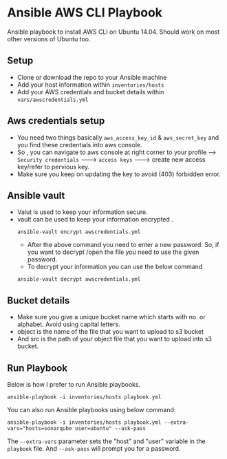 # Ansible AWS CLI Playbook
Ansible playbook to install AWS CLI on Ubuntu 14.04. Should work on most other versions of Ubuntu too.

## Setup
- Clone or download the repo to your Ansible machine
- Add your host information within `inventories/hosts`
- Add your AWS credentials and bucket details within `vars/awscredentials.yml`

## Aws credentials setup
- You need two things basically `aws_access_key_id` & `aws_secret_key` and you find these credentials into aws console.
- So , you can navigate to aws console at right corner to your profile --> `Security credentials` ---> `access keys` ---> create new access key/refer to pervious key.
- Make sure you keep on updating the key to avoid (403) forbidden error.

## Ansible vault
- Valut is used to keep your information secure.
- vault can be used to keep your information encrypted .
  ```
  ansible-vault encrypt awscredentials.yml
  ```
  - After the above command you need to enter a new password. So, if you want to decrypt /open the file you need to use the given password.
  - To decrypt your information you can use the below command 
  ```
  ansible-vault decrypt awscredentials.yml
  ```

## Bucket details
- Make sure you give a unique bucket name which starts with no. or alphabet. Avoid using capital letters.
- object is the name of the file that you want to upload to s3 bucket
- And src is the path of your object file that you want to upload into s3 bucket.

## Run Playbook
Below is how I prefer to run Ansible playbooks.
```
ansible-playbook -i inventories/hosts playbook.yml
```
You can also run Ansible playbooks using below command:
```
ansible-playbook -i inventories/hosts playbook.yml --extra-vars="hosts=sonarqube user=ubuntu" --ask-pass
```

The `--extra-vars` parameter sets the "host" and "user" variable in the `playbook` file. And `--ask-pass` will prompt you for a password.


